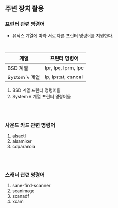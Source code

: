 ## 주변 장치 활용
### 프린터 관련 명령어

- 유닉스 계열에 따라 서로 다른 프린터 명령어를 지원한다.

<br>

|계열|프린터 명령어|
|---|---|
|BSD 계열|lpr, lpq, lprm, lpc|
|System V 계열|lp, lpstat, cancel|

1. BSD 계열 프린터 명령어들
2. System V 계열 프린터 명령어들

<br><br>

### 사운드 카드 관련 명령어
1. alsactl
2. alsamixer
3. cdparanoia

<br><br>

### 스캐너 관련 명령어
1. sane-find-scanner
2. scanimage
3. scanadf
4. xcam